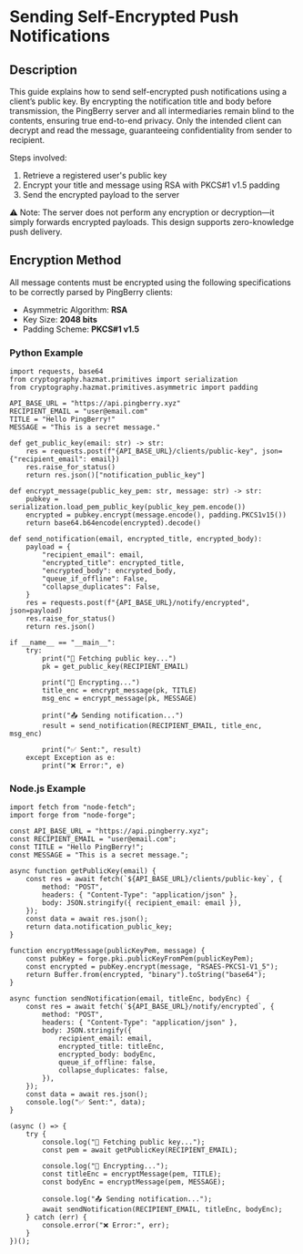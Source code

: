 # Sending Self-Encrypted Push Notifications

## Description
This guide explains how to send self-encrypted push notifications using a client’s public key. By encrypting the notification title and body before transmission, the PingBerry server and all intermediaries remain blind to the contents, ensuring true end-to-end privacy. Only the intended client can decrypt and read the message, guaranteeing confidentiality from sender to recipient.

Steps involved:
1. Retrieve a registered user's public key
2. Encrypt your title and message using RSA with PKCS#1 v1.5 padding
3. Send the encrypted payload to the server

⚠️ Note: The server does not perform any encryption or decryption—it simply forwards encrypted payloads. This design supports zero-knowledge push delivery.

## Encryption Method
All message contents must be encrypted using the following specifications to be correctly parsed by PingBerry clients:
- Asymmetric Algorithm: **RSA**
- Key Size: **2048 bits**
- Padding Scheme: **PKCS#1 v1.5**

### Python Example
```
import requests, base64
from cryptography.hazmat.primitives import serialization
from cryptography.hazmat.primitives.asymmetric import padding

API_BASE_URL = "https://api.pingberry.xyz"
RECIPIENT_EMAIL = "user@email.com"
TITLE = "Hello PingBerry!"
MESSAGE = "This is a secret message."

def get_public_key(email: str) -> str:
    res = requests.post(f"{API_BASE_URL}/clients/public-key", json={"recipient_email": email})
    res.raise_for_status()
    return res.json()["notification_public_key"]

def encrypt_message(public_key_pem: str, message: str) -> str:
    pubkey = serialization.load_pem_public_key(public_key_pem.encode())
    encrypted = pubkey.encrypt(message.encode(), padding.PKCS1v15())
    return base64.b64encode(encrypted).decode()

def send_notification(email, encrypted_title, encrypted_body):
    payload = {
        "recipient_email": email,
        "encrypted_title": encrypted_title,
        "encrypted_body": encrypted_body,
        "queue_if_offline": False,
        "collapse_duplicates": False,
    }
    res = requests.post(f"{API_BASE_URL}/notify/encrypted", json=payload)
    res.raise_for_status()
    return res.json()

if __name__ == "__main__":
    try:
        print("🔑 Fetching public key...")
        pk = get_public_key(RECIPIENT_EMAIL)

        print("🔐 Encrypting...")
        title_enc = encrypt_message(pk, TITLE)
        msg_enc = encrypt_message(pk, MESSAGE)

        print("📤 Sending notification...")
        result = send_notification(RECIPIENT_EMAIL, title_enc, msg_enc)

        print("✅ Sent:", result)
    except Exception as e:
        print("❌ Error:", e)
```

### Node.js Example
```
import fetch from "node-fetch";
import forge from "node-forge";

const API_BASE_URL = "https://api.pingberry.xyz";
const RECIPIENT_EMAIL = "user@email.com";
const TITLE = "Hello PingBerry!";
const MESSAGE = "This is a secret message.";

async function getPublicKey(email) {
    const res = await fetch(`${API_BASE_URL}/clients/public-key`, {
        method: "POST",
        headers: { "Content-Type": "application/json" },
        body: JSON.stringify({ recipient_email: email }),
    });
    const data = await res.json();
    return data.notification_public_key;
}

function encryptMessage(publicKeyPem, message) {
    const pubKey = forge.pki.publicKeyFromPem(publicKeyPem);
    const encrypted = pubKey.encrypt(message, "RSAES-PKCS1-V1_5");
    return Buffer.from(encrypted, "binary").toString("base64");
}

async function sendNotification(email, titleEnc, bodyEnc) {
    const res = await fetch(`${API_BASE_URL}/notify/encrypted`, {
        method: "POST",
        headers: { "Content-Type": "application/json" },
        body: JSON.stringify({
            recipient_email: email,
            encrypted_title: titleEnc,
            encrypted_body: bodyEnc,
            queue_if_offline: false,
            collapse_duplicates: false,
        }),
    });
    const data = await res.json();
    console.log("✅ Sent:", data);
}

(async () => {
    try {
        console.log("🔑 Fetching public key...");
        const pem = await getPublicKey(RECIPIENT_EMAIL);

        console.log("🔐 Encrypting...");
        const titleEnc = encryptMessage(pem, TITLE);
        const bodyEnc = encryptMessage(pem, MESSAGE);

        console.log("📤 Sending notification...");
        await sendNotification(RECIPIENT_EMAIL, titleEnc, bodyEnc);
    } catch (err) {
        console.error("❌ Error:", err);
    }
})();
```
